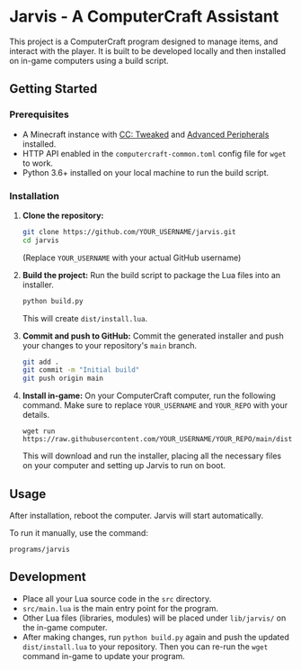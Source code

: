 # Jarvis - A ComputerCraft Assistant

This project is a ComputerCraft program designed to manage items, and interact with the player. It is built to be developed locally and then installed on in-game computers using a build script.

## Getting Started

### Prerequisites

- A Minecraft instance with [CC: Tweaked](https://tweaked.cc/) and [Advanced Peripherals](https://docs.advanced-peripherals.de/latest/) installed.
- HTTP API enabled in the `computercraft-common.toml` config file for `wget` to work.
- Python 3.6+ installed on your local machine to run the build script.

### Installation

1.  **Clone the repository:**
    ```bash
    git clone https://github.com/YOUR_USERNAME/jarvis.git
    cd jarvis
    ```
    (Replace `YOUR_USERNAME` with your actual GitHub username)

2.  **Build the project:**
    Run the build script to package the Lua files into an installer.
    ```bash
    python build.py
    ```
    This will create `dist/install.lua`.

3.  **Commit and push to GitHub:**
    Commit the generated installer and push your changes to your repository's `main` branch.
    ```bash
    git add .
    git commit -m "Initial build"
    git push origin main
    ```

4.  **Install in-game:**
    On your ComputerCraft computer, run the following command. Make sure to replace `YOUR_USERNAME` and `YOUR_REPO` with your details.
    ```
    wget run https://raw.githubusercontent.com/YOUR_USERNAME/YOUR_REPO/main/dist/install.lua
    ```
    This will download and run the installer, placing all the necessary files on your computer and setting up Jarvis to run on boot.

## Usage

After installation, reboot the computer. Jarvis will start automatically.

To run it manually, use the command:
```
programs/jarvis
```

## Development

-   Place all your Lua source code in the `src` directory.
-   `src/main.lua` is the main entry point for the program.
-   Other Lua files (libraries, modules) will be placed under `lib/jarvis/` on the in-game computer.
-   After making changes, run `python build.py` again and push the updated `dist/install.lua` to your repository. Then you can re-run the `wget` command in-game to update your program. 
